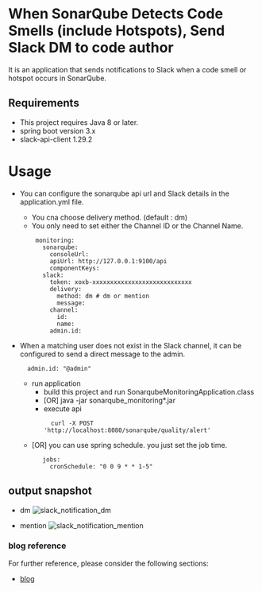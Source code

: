 # When SonarQube Detects Code Smells (include Hotspots), Send Slack DM to code author

It is an application that sends notifications to Slack when a code smell or hotspot occurs in SonarQube.

## Requirements

* This project requires Java 8 or later.
* spring boot version 3.x
* slack-api-client 1.29.2

# Usage

* You can configure the sonarqube api url and Slack details in the application.yml file.
  * You cna choose delivery method. (default : dm)
  * You only need to set either the Channel ID or the Channel Name.
     ```
      monitoring:
        sonarqube:
          consoleUrl:
          apiUrl: http://127.0.0.1:9100/api
          componentKeys:
        slack:
          token: xoxb-xxxxxxxxxxxxxxxxxxxxxxxxxxxx
          delivery:
            method: dm # dm or mention
            message:
          channel:
            id:
            name:
          admin.id:
      ```
* When a matching user does not exist in the Slack channel, it can be configured to send a direct message to the admin.
  ```
    admin.id: "@admin"
  ```

  * run application
      * build this project and run SonarqubeMonitoringApplication.class
      * [OR] java -jar sonarqube_monitoring*.jar
      * execute api
        ```
          curl -X POST 'http://localhost:8080/sonarqube/quality/alert'
        ```
  * [OR] you can use spring schedule. you just set the job time.
    ```
       jobs:
         cronSchedule: "0 0 9 * * 1-5"
    ```

## output snapshot
* dm
![slack_notification_dm](https://tnfhrnsss.github.io/docs/sub-projects/img/sonarqube_dm_alert.png)

* mention
![slack_notification_mention](https://tnfhrnsss.github.io/docs/sub-projects/img/sonarqube_mention_alert.png)


### blog reference

For further reference, please consider the following sections:

* [blog](https://tnfhrnsss.github.io/docs/sub-projects/sonarqube_codesmell_slack_notification/)

